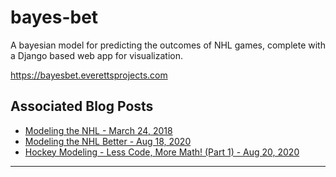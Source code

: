 bayes-bet
==============================

A bayesian model for predicting the outcomes of NHL games, complete with a Django based web app for visualization.

https://bayesbet.everettsprojects.com

Associated Blog Posts
-------------

* [Modeling the NHL - March 24, 2018](http://everettsprojects.com/2018/03/24/modeling-the-nhl.html)
* [Modeling the NHL Better - Aug 18, 2020](http://everettsprojects.com/2020/08/18/modeling-the-nhl-better.html)
* [Hockey Modeling - Less Code, More Math! (Part 1) - Aug 20, 2020](http://everettsprojects.com/2020/08/20/hockey-modeling-less-code-more-math-1.html)


--------
